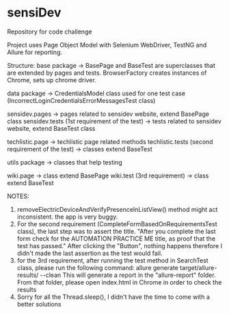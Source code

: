 # sensiDev
Repository for code challenge

Project uses Page Object Model with Selenium WebDriver, TestNG and Allure for reporting.

Structure:
base package -> BasePage and BaseTest are superclasses that are extended by pages and tests.
BrowserFactory creates instances of Chrome, sets up chrome driver.

data package -> CredentialsModel class used for one test case (IncorrectLoginCredentialsErrorMessagesTest class)

sensidev.pages -> pages related to sensidev website, extend BasePage class
sensidev.tests (1st requirement of the test) -> tests related to sensidev website, extend BaseTest class

techlistic.page -> techlistic page related methods 
techlistic.tests (second requirement of the test) -> classes extend BaseTest

utils package -> classes that help testing

wiki.page -> class extend BasePage
wiki.test (3rd requirement) -> class extend BaseTest

NOTES:
1. removeElectricDeviceAndVerifyPresenceInListView() method might act inconsistent. the app is very buggy.
2. For the second requirement (CompleteFormBasedOnRequirementsTest class), the last step was to assert the title.
   "After you complete the last form check for the AUTOMATION PRACTICE ME title, as proof that the test has passed."
   After clicking the "Button", nothing happens therefore I didn't made the last assertion as the test would fail.
3. for the 3rd requirement, after running the test method in SearchTest class, please run the following command:
   allure generate target/allure-results/ --clean 
This will generate a report in the "allure-report" folder. From that folder, please open index.html in Chrome in order to check the results
4. Sorry for all the Thread.sleep(), I didn't have the time to come with a better solutions
